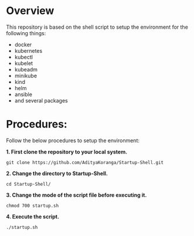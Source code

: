 # Overview 

This repository is based on the shell script to setup the environment for the following things:
* docker
* kubernetes
* kubectl
* kubelet
* kubeadm
* minikube
* kind
* helm
* ansible 
* and several packages

# Procedures:

Follow the below procedures to setup the environment:

**1. First clone the repository to your local system.**
```
git clone https://github.com/AdityaKoranga/Startup-Shell.git 
```

**2. Change the directory to Startup-Shell.**
```
cd Startup-Shell/
```

**3. Change the mode of the script file before executing it.**
 ```
chmod 700 startup.sh
```

**4. Execute the script.**
```
./startup.sh
```
